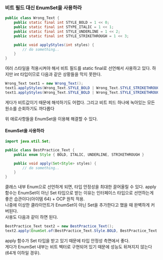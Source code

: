 ### 비트 필드 대신 EnumSet을 사용하라
```java
public class Wrong_Text {
    public static final int STYLE_BOLD = 1 << 0;
    public static final int STYPE_ITALIC = 1 << 1;
    public static final int STYLE_UNDERLINE = 1 << 2;
    public static final int STYLE_STRIKETHROUGH = 1 << 3;

    public void applyStyles(int styles) {
        // do something..
    }
}
```
여러 스타일을 적용시켜야 해서 비트 필드를 static final로 선언해서 사용하고 있다.
하지만 int 타입이므로 다음과 같은 상황들을 막지 못한다.
```java
Wrong_Text text1 = new Wrong_Text();
text1.applyStyles(Wrong_Text.STYLE_BOLD | Wrong_Text.STYLE_STRIKETHROUGH);
text1.applyStyles(Wrong_Text.STYLE_BOLD | Wrong_Text.STYLE_STRIKETHROUGH | 1);  // 이런 불상사가 발생한다!
```
게다가 비트값이기 때문에 해석하기도 어렵다. 그리고 비트 피드 하나에 녹아있는 모든 원소를 순회하기도 까다롭다

위 애로사항들을 EnumSet을 이용해 해결할 수 있다.
  
#### EnumSet을 사용하라
```java
import java.util.Set;

public class BestPractice_Text {
    public enum Style { BOLD, ITALIC, UNDERLINE, STRIKETHROUGH }

    public void apply(Set<Style> styles) {
        // do something..
    }
}
```
클래스 내부 Enum으로 선언하게 되면, 타입 안정성을 최대한 끌어올릴 수 있다.
apply 함수는 EnumSet이 아닌 Set 타입으로 받는 이유는 인터페이스 타입으로 선언하는게 좋은 습관이다(아이템 64) + OCP 원칙 적용.   
나중에 이상한 클라이언트가 EnumSet이 아닌 Set을 추가한다고 했을 때 완벽하게 커버된다.  
사용도 다음과 같이 하면 된다.  
```java
BestPractice_Text text2 = new BestPractice_Text();
text2.apply(EnumSet.of(BestPractice_Text.Style.BOLD, BestPractice_Text.Style.STRIKETHROUGH));
```
apply 함수가 Set 타입을 받고 있기 때문에 타입 안정성 측면에서 좋다.  
게다가 EnumSet 내부는 비트 벡터로 구현되어 있기 때문에 성능도 뒤쳐지지 않는다(64개 이하일 경우).